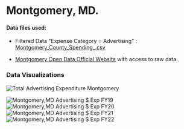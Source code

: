 # Montgomery, MD.

#### Data files used:

- Filtered Data "Expense Category = Advertising" : [Montgomery_County_Spending_.csv](https://github.com/mmpa8/-Budget_Analysis/files/8946085/Montgomery_County_Spending_.csv)


- [Montgomery Open Data Official Website](https://data.montgomerycountymd.gov/Finance-Tax-Property/County-Spending/vpf9-6irq) with access to raw data.


### Data Visualizations

![Total Advertising Expenditure Montgomery](https://user-images.githubusercontent.com/94376055/174723105-84c0e1c5-08a7-497f-96e0-a291ff20366b.png)


![Montgomery,MD  Advertising $ Exp FY19](https://user-images.githubusercontent.com/94376055/174723125-0ca04a28-02bb-45c7-b305-8721af841bd9.png)
![Montgomery,MD  Advertising $ Exp FY20](https://user-images.githubusercontent.com/94376055/174723129-d60b9604-281b-438e-b99c-7336cf8f7472.png)
![Montgomery,MD  Advertising $ Exp FY21](https://user-images.githubusercontent.com/94376055/174723131-310c0b8d-35e1-4edc-9183-16c14d3a9a03.png)
![Montgomery,MD  Advertising $ Exp FY22](https://user-images.githubusercontent.com/94376055/174723132-9ad166f4-cf58-4e9c-a31b-609ac9891514.png)
